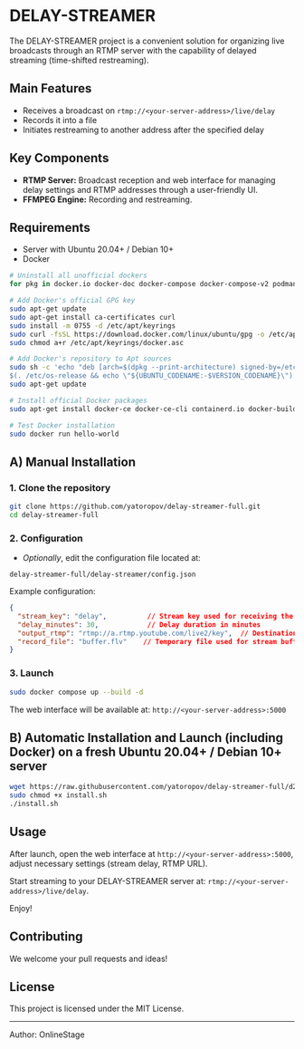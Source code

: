# DELAY-STREAMER

The DELAY-STREAMER project is a convenient solution for organizing live broadcasts through an RTMP server with the capability of delayed streaming (time-shifted restreaming).

## Main Features

- Receives a broadcast on `rtmp://<your-server-address>/live/delay`
- Records it into a file
- Initiates restreaming to another address after the specified delay

## Key Components

- **RTMP Server:** Broadcast reception and web interface for managing delay settings and RTMP addresses through a user-friendly UI.
- **FFMPEG Engine:** Recording and restreaming.

## Requirements

- Server with Ubuntu 20.04+ / Debian 10+
- Docker

```bash
# Uninstall all unofficial dockers
for pkg in docker.io docker-doc docker-compose docker-compose-v2 podman-docker containerd runc; do sudo apt-get remove $pkg; done

# Add Docker's official GPG key
sudo apt-get update
sudo apt-get install ca-certificates curl
sudo install -m 0755 -d /etc/apt/keyrings
sudo curl -fsSL https://download.docker.com/linux/ubuntu/gpg -o /etc/apt/keyrings/docker.asc
sudo chmod a+r /etc/apt/keyrings/docker.asc

# Add Docker's repository to Apt sources
sudo sh -c 'echo "deb [arch=$(dpkg --print-architecture) signed-by=/etc/apt/keyrings/docker.asc] https://download.docker.com/linux/ubuntu \
$(. /etc/os-release && echo \"${UBUNTU_CODENAME:-$VERSION_CODENAME}\") stable" > /etc/apt/sources.list.d/docker.list'
sudo apt-get update

# Install official Docker packages
sudo apt-get install docker-ce docker-ce-cli containerd.io docker-buildx-plugin docker-compose-plugin

# Test Docker installation
sudo docker run hello-world
```

## A) Manual Installation

### 1. Clone the repository

```bash
git clone https://github.com/yatoropov/delay-streamer-full.git
cd delay-streamer-full
```

### 2. Configuration

- *Optionally*, edit the configuration file located at:

```
delay-streamer-full/delay-streamer/config.json
```

Example configuration:

```json
{
  "stream_key": "delay",          // Stream key used for receiving the RTMP stream
  "delay_minutes": 30,            // Delay duration in minutes
  "output_rtmp": "rtmp://a.rtmp.youtube.com/live2/key",  // Destination address for delayed stream
  "record_file": "buffer.flv"    // Temporary file used for stream buffering
}
```

### 3. Launch

```bash
sudo docker compose up --build -d
```

The web interface will be available at: `http://<your-server-address>:5000`

## B) Automatic Installation and Launch (including Docker) on a fresh Ubuntu 20.04+ / Debian 10+ server

```bash
wget https://raw.githubusercontent.com/yatoropov/delay-streamer-full/d2bb1a34aaa1f540812a05667d3ac3e483d804af/install.sh
sudo chmod +x install.sh
./install.sh
```

## Usage

After launch, open the web interface at `http://<your-server-address>:5000`, adjust necessary settings (stream delay, RTMP URL).

Start streaming to your DELAY-STREAMER server at: `rtmp://<your-server-address>/live/delay`.

Enjoy!

## Contributing

We welcome your pull requests and ideas!

## License

This project is licensed under the MIT License.

---
Author: OnlineStage

